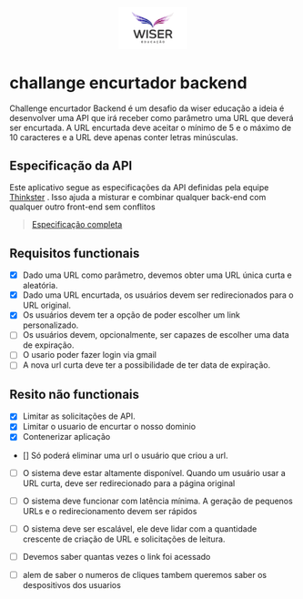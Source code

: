 <p align="center">
    <img src="./image001.gif" width="120"  alg="Wiser Educação logo" />
</p>

# challange encurtador backend

Challenge encurtador Backend é um desafio da wiser educação a ideia é desenvolver uma API que irá receber como parâmetro uma URL que deverá ser encurtada. A URL encurtada deve aceitar o mínimo de 5 e o máximo de 10 caracteres e a URL deve apenas conter letras minúsculas.

## Especificação da API

Este aplicativo segue as especificações da API definidas pela equipe [Thinkster](https://github.com/gothinkster) . Isso ajuda a misturar e combinar qualquer back-end com qualquer outro front-end sem conflitos

> [Especificação completa](https://github.com/gothinkster/realworld/tree/master/api)

## Requisitos functionais

- [x] Dado uma URL como parâmetro, devemos obter uma URL única curta e aleatória.
- [x] Dado uma URL encurtada, os usuários devem ser redirecionados para o URL original.
- [x] Os usuários devem ter a opção de poder escolher um link personalizado.
- [ ] Os usuários devem, opcionalmente, ser capazes de escolher uma data de expiração.
- [ ] O usario poder fazer login via gmail
- [ ] A nova url curta deve ter a possibilidade de ter data de expiração.

## Resito não functionais

- [x] Limitar as solicitações de API.
- [x] Limitar o usuario de encurtar o nosso dominio
- [x] Contenerizar aplicação
- [] Só poderá eliminar uma url o usuário que criou a url.
- [ ] O sistema deve estar altamente disponível. Quando um usuário usar a URL curta, deve ser redirecionado para a página original
- [ ] O sistema deve funcionar com latência mínima. A geração de pequenos URLs e o redirecionamento devem ser rápidos
- [ ] O sistema deve ser escalável, ele deve lidar com a quantidade crescente de criação de URL e solicitações de leitura.
- [ ] Devemos saber quantas vezes o link foi acessado

- [ ] alem de saber o numeros de cliques tambem queremos saber os despositivos dos usuarios
